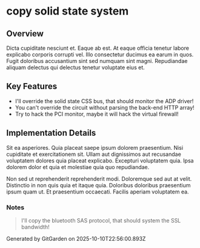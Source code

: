 # copy solid state system

## Overview
Dicta cupiditate nesciunt et. Eaque ab est. At eaque officia tenetur labore explicabo corporis corrupti vel. Illo consectetur ducimus ea earum in quos. Fugit doloribus accusantium sint sed numquam sint magni. Repudiandae aliquam delectus qui delectus tenetur voluptate eius et.

## Key Features
- I'll override the solid state CSS bus, that should monitor the ADP driver!
- You can't override the circuit without parsing the back-end HTTP array!
- Try to hack the PCI monitor, maybe it will hack the virtual firewall!

## Implementation Details
Sit ea asperiores. Quia placeat saepe ipsum dolorem praesentium. Nisi cupiditate et exercitationem sit. Ullam aut dignissimos aut recusandae voluptatem dolores quia placeat explicabo. Excepturi voluptatem quia. Ipsa dolorem dolor et quia et molestiae quia quo repudiandae.
 Non sed ut reprehenderit reprehenderit modi. Doloremque sed aut at velit. Distinctio in non quis quia et itaque quia. Doloribus doloribus praesentium ipsum quam ut. Et praesentium occaecati. Facilis aperiam voluptatem ea.

### Notes
> I'll copy the bluetooth SAS protocol, that should system the SSL bandwidth!

Generated by GitGarden on 2025-10-10T22:56:00.893Z